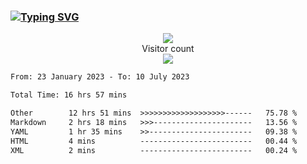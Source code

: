 ### <a href="https://git.io/typing-svg"><img src="https://readme-typing-svg.herokuapp.com?font=Fira+Code&pause=1000&width=435&lines=+Hi+%F0%9F%91%8B+There+is+Chenghow" alt="Typing SVG" /></a>
<p align="center"> 
  <img src="https://github-readme-stats.vercel.app/api?username=chenghow&show_icons=true"><br>
  Visitor count<br>
  <img src="https://profile-counter.glitch.me/chenghow/count.svg">
</p>

<!--START_SECTION:waka-->

```txt
From: 23 January 2023 - To: 10 July 2023

Total Time: 16 hrs 57 mins

Other        12 hrs 51 mins  >>>>>>>>>>>>>>>>>>>------   75.78 %
Markdown     2 hrs 18 mins   >>>----------------------   13.56 %
YAML         1 hr 35 mins    >>-----------------------   09.38 %
HTML         4 mins          -------------------------   00.44 %
XML          2 mins          -------------------------   00.24 %
```

<!--END_SECTION:waka-->
